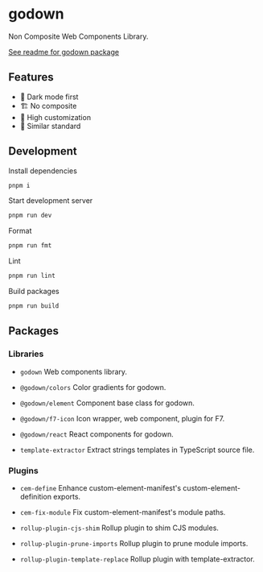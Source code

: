 # godown

Non Composite Web Components Library.

[See readme for godown package](./packages/godown/README.md)

## Features

- 🌙 Dark mode first
- 🏗️ No composite
- 🎨 High customization
- 📐 Similar standard

## Development

Install dependencies

```sh
pnpm i
```

Start development server

```sh
pnpm run dev
```

Format

```sh
pnpm run fmt
```

Lint

```sh
pnpm run lint
```

Build packages

```sh
pnpm run build
```

## Packages

### Libraries

- `godown` Web components library.

- `@godown/colors` Color gradients for godown.

- `@godown/element` Component base class for godown.

- `@godown/f7-icon` Icon wrapper, web component, plugin for F7.

- `@godown/react` React components for godown.

- `template-extractor` Extract strings templates in TypeScript source file.

### Plugins

- `cem-define` Enhance custom-element-manifest's custom-element-definition exports.

- `cem-fix-module` Fix custom-element-manifest's module paths.

- `rollup-plugin-cjs-shim` Rollup plugin to shim CJS modules.

- `rollup-plugin-prune-imports` Rollup plugin to prune module imports.

- `rollup-plugin-template-replace` Rollup plugin with template-extractor.
